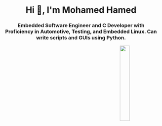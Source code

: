 <h1 align="center"> Hi 👋, I'm Mohamed Hamed </h1>
<h3 align="center"> Embedded Software Engineer and C Developer with Proficiency in Automotive, Testing, and Embedded Linux. Can write scripts and GUIs using Python.</h3>
  <img src="https://github.com/mohamedabusrea/mohamedabusrea/blob/master/profile-img.png" align="right" width="25%"/>


